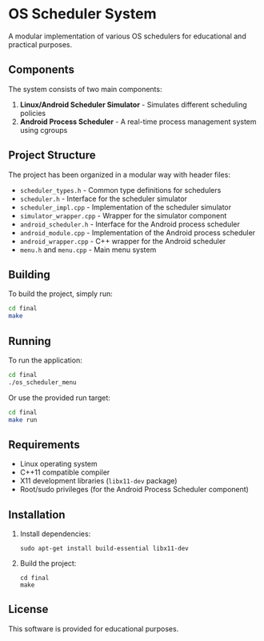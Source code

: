 # OS Scheduler System

A modular implementation of various OS schedulers for educational and practical purposes.

## Components

The system consists of two main components:

1. **Linux/Android Scheduler Simulator** - Simulates different scheduling policies
2. **Android Process Scheduler** - A real-time process management system using cgroups

## Project Structure

The project has been organized in a modular way with header files:

- `scheduler_types.h` - Common type definitions for schedulers
- `scheduler.h` - Interface for the scheduler simulator
- `scheduler_impl.cpp` - Implementation of the scheduler simulator
- `simulator_wrapper.cpp` - Wrapper for the simulator component
- `android_scheduler.h` - Interface for the Android process scheduler
- `android_module.cpp` - Implementation of the Android process scheduler
- `android_wrapper.cpp` - C++ wrapper for the Android scheduler
- `menu.h` and `menu.cpp` - Main menu system

## Building

To build the project, simply run:

```bash
cd final
make
```

## Running

To run the application:

```bash
cd final
./os_scheduler_menu
```

Or use the provided run target:

```bash
cd final
make run
```

## Requirements

- Linux operating system
- C++11 compatible compiler
- X11 development libraries (`libx11-dev` package)
- Root/sudo privileges (for the Android Process Scheduler component)

## Installation

1. Install dependencies:
   ```
   sudo apt-get install build-essential libx11-dev
   ```

2. Build the project:
   ```
   cd final
   make
   ```

## License

This software is provided for educational purposes. 